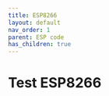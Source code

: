 ```yaml
---
title: ESP8266
layout: default
nav_order: 1
parent: ESP code
has_children: true
---
```


# Test ESP8266
